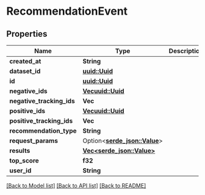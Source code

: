 # RecommendationEvent

## Properties

Name | Type | Description | Notes
------------ | ------------- | ------------- | -------------
**created_at** | **String** |  | 
**dataset_id** | [**uuid::Uuid**](uuid::Uuid.md) |  | 
**id** | [**uuid::Uuid**](uuid::Uuid.md) |  | 
**negative_ids** | [**Vec<uuid::Uuid>**](uuid::Uuid.md) |  | 
**negative_tracking_ids** | **Vec<String>** |  | 
**positive_ids** | [**Vec<uuid::Uuid>**](uuid::Uuid.md) |  | 
**positive_tracking_ids** | **Vec<String>** |  | 
**recommendation_type** | **String** |  | 
**request_params** | Option<[**serde_json::Value**](.md)> |  | 
**results** | [**Vec<serde_json::Value>**](serde_json::Value.md) |  | 
**top_score** | **f32** |  | 
**user_id** | **String** |  | 

[[Back to Model list]](../README.md#documentation-for-models) [[Back to API list]](../README.md#documentation-for-api-endpoints) [[Back to README]](../README.md)


